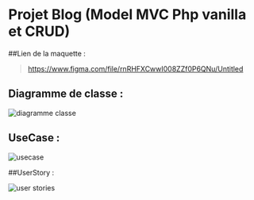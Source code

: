 # Projet Blog (Model MVC Php vanilla et CRUD)

##Lien de la maquette :

>https://www.figma.com/file/rnRHFXCwwI008ZZf0P6QNu/Untitled

## Diagramme de classe :
![diagramme classe](https://user-images.githubusercontent.com/63260058/159463073-aff27696-6c58-48dd-a54e-6d657e0348b6.png)

## UseCase : 
![usecase](https://user-images.githubusercontent.com/63260058/159463580-6e91d9a3-c592-4dcb-b645-c6301bbacfdb.png)

##UserStory : 

![user stories](https://user-images.githubusercontent.com/63260058/159463636-9ae609f8-ffa3-4ce9-a662-aafe860d2f2a.png)
